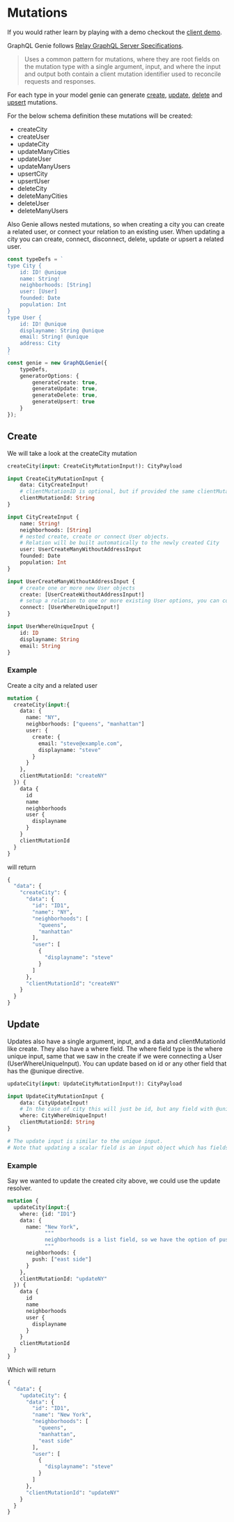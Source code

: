 # Mutations

If you would rather learn by playing with a demo checkout the [client demo](https://genie-team.github.io/graphql-genie-client/).

GraphQL Genie follows [Relay GraphQL Server Specifications](https://facebook.github.io/relay/docs/en/graphql-server-specification.html#mutations). 

> Uses a common pattern for mutations, where they are root fields on the mutation type with a single argument, input, and where the input and output both contain a client mutation identifier used to reconcile requests and responses.

For each type in your model genie can generate [create](#create), [update](#update), [delete](#delete) and [upsert](#upsert) mutations.



For the below schema definition these mutations will be created:
* createCity
* createUser
* updateCity
* updateManyCities
* updateUser
* updateManyUsers
* upsertCity
* upsertUser
* deleteCity
* deleteManyCities
* deleteUser
* deleteManyUsers

Also Genie allows nested mutations, so when creating a city you can create a related user, or connect your relation to an existing user. When updating a city you can create, connect, disconnect, delete, update or upsert a related user.

```typescript 
const typeDefs = `
type City {
	id: ID! @unique
	name: String!
	neighborhoods: [String]
	user: [User]
	founded: Date
	population: Int
}
type User {
	id: ID! @unique
	displayname: String @unique
	email: String! @unique
	address: City
}
`
const genie = new GraphQLGenie({ 
	typeDefs, 
	generatorOptions: {
		generateCreate: true,
		generateUpdate: true,
		generateDelete: true,
		generateUpsert: true
	}
});
```

## Create

We will take a look at the createCity mutation

```graphql
createCity(input: CreateCityMutationInput!): CityPayload

input CreateCityMutationInput {
	data: CityCreateInput!
	# clientMutationID is optional, but if provided the same clientMutationId will be returned
	clientMutationId: String
}

input CityCreateInput {
	name: String!
	neighborhoods: [String]
	# nested create, create or connect User objects. 
	# Relation will be built automatically to the newly created City
	user: UserCreateManyWithoutAddressInput
	founded: Date
	population: Int
}

input UserCreateManyWithoutAddressInput {
	# create one or more new User objects
	create: [UserCreateWithoutAddressInput!]
	# setup a relation to one or more existing User options, you can connect based on any unique field
	connect: [UserWhereUniqueInput!]
}

input UserWhereUniqueInput {
	id: ID
	displayname: String
	email: String
}
```

### Example
Create a city and a related user

```graphql
mutation {
  createCity(input:{
    data: {
      name: "NY",
      neighborhoods: ["queens", "manhattan"]
      user: {
        create: {
          email: "steve@example.com",
          displayname: "steve"
        }
      }
    },
    clientMutationId: "createNY"
  }) {
    data {
      id
      name
      neighborhoods
      user {
        displayname
      }
    }
    clientMutationId
  }
}
```

will return

```graphql
{
  "data": {
    "createCity": {
      "data": {
        "id": "ID1",
        "name": "NY",
        "neighborhoods": [
          "queens",
          "manhattan"
        ],
        "user": [
          {
            "displayname": "steve"
          }
        ]
      },
      "clientMutationId": "createNY"
    }
  }
}
```

## Update

Updates also have a single argument, input, and a data and clientMutationId like create. They also have a where field. The where field type is the where unique input, same that we saw in the create if we were connecting a User (UserWhereUniqueInput). You can update based on id or any other field that has the @unique directive.

```graphql
updateCity(input: UpdateCityMutationInput!): CityPayload

input UpdateCityMutationInput {
	data: CityUpdateInput!
	# In the case of city this will just be id, but any field with @unique would be allowed
	where: CityWhereUniqueInput!
	clientMutationId: String
}

# The update input is similar to the unique input. 
# Note that updating a scalar field is an input object which has fields for push, pull and set

```

### Example

Say we wanted to update the created city above, we could use the update resolver.

```graphql
mutation {
  updateCity(input:{
    where: {id: "ID1"}
    data: {
      name: "New York",
			"""
			neighborhoods is a list field, so we have the option of push, pull or set when updating
			"""
      neighborhoods: {
        push: ["east side"]
      }      
    },
    clientMutationId: "updateNY"
  }) {
    data {
      id
      name
      neighborhoods
      user {
        displayname
      }
    }
    clientMutationId
  }
}
```

Which will return

```graphql
{
  "data": {
    "updateCity": {
      "data": {
        "id": "ID1",
        "name": "New York",
        "neighborhoods": [
          "queens",
          "manhattan",
          "east side"
        ],
        "user": [
          {
            "displayname": "steve"
          }
        ]
      },
      "clientMutationId": "updateNY"
    }
  }
}

```
